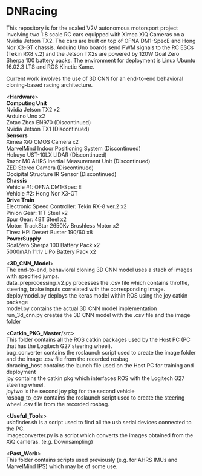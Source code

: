   # DNRacing
This repository is for the scaled V2V autonomous motorsport project involving two 1:8 scale RC cars equipped with Ximea XiQ Cameras on a Nvidia Jetson TX2. The cars are built on top of OFNA DM1-SpecE and Hong Nor X3-GT chassis. Arduino Uno boards send PWM signals to the RC ESCs (Tekin RX8 v.2) and the Jetson TX2s are powered by 120W Goal Zero Sherpa 100 battery packs. The environment for deployment is Linux Ubuntu 16.02.3 LTS and ROS Kinetic Kame. 

Current work involves the use of 3D CNN for an end-to-end behavioral cloning-based racing architecture. <br />

  <**Hardware**> <br />
    **Computing Unit** <br />
    Nvidia Jetson TX2 x2 <br />
    Arduino Uno x2 <br />
    Zotac Zbox EN970 (Discontinued) <br />
    Nvidia Jetson TX1 (Discontinued)  <br /> 
    **Sensors** <br />
    Ximea XiQ CMOS Camera x2 <br />
    MarvelMind Indoor Positioning System (Discontinued) <br />
    Hokuyo UST-10LX LIDAR (Discontinued) <br />
    Razor M0 AHRS Inertial Measurement Unit (Discontinued) <br />
    ZED Stereo Camera (Discontinued) <br />
    Occipital Structure IR Sensor (Discontinued) <br />
    **Chassis** <br />
    Vehicle #1: OFNA DM1-Spec E <br />
    Vehicle #2: Hong Nor X3-GT <br />
    **Drive Train**  <br />
    Electronic Speed Controller: Tekin RX-8 ver.2 x2 <br />
    Pinion Gear: 11T Steel x2 <br />
    Spur Gear: 48T Steel x2  <br />
    Motor: TrackStar 2650Kv Brushless Motor x2 <br />
    Tires: HPI Desert Buster 190/60 x8 <br />
    **PowerSupply** <br />
    GoalZero Sherpa 100 Battery Pack x2 <br />
    5000mAh 11.1v LiPo Battery Pack x2 <br />

  <**3D_CNN_Model**> <br />
The end-to-end, behavioral cloning 3D CNN model uses a stack of images with specified jumps. <br />
data_preprocessing_v2.py processes the .csv file which contains throttle, steering, brake inputs correlated with the corresponding image. <br />
deploymodel.py deploys the keras model within ROS using the joy catkin package <br />
model.py contains the actual 3D CNN model implementation <br />
run_3d_cnn.py creates the 3D CNN model with the .csv file and the image folder <br />

  <**Catkin_PKG_Master**/src> <br />
This folder contains all the ROS catkin packages used by the Host PC (PC that has the Logitech G27 steering wheel). <br />
bag_converter contains the roslaunch script used to create the image folder and the image .csv file from the recorded rosbag. <br />
dnracing_host contains the launch file used on the Host PC for training and deployment <br />
joy contains the catkin pkg which interfaces ROS with the Logitech G27 steering wheel. <br />
joytwo is the second joy pkg for the second vehicle <br />
rosbag_to_csv contains the roslaunch script used to create the steering wheel .csv file from the recorded rosbag. <br />

  <**Useful_Tools**> <br />
usbfinder.sh is a script used to find all the usb serial devices connected to the PC. <br />
imageconverter.py is a script which converts the images obtained from the XiQ cameras. (e.g. Downsampling) <br />

  <**Past_Work**> <br />
This folder contains scripts used previously (e.g. for AHRS IMUs and MarvelMind IPS) which may be of some use. <br />
